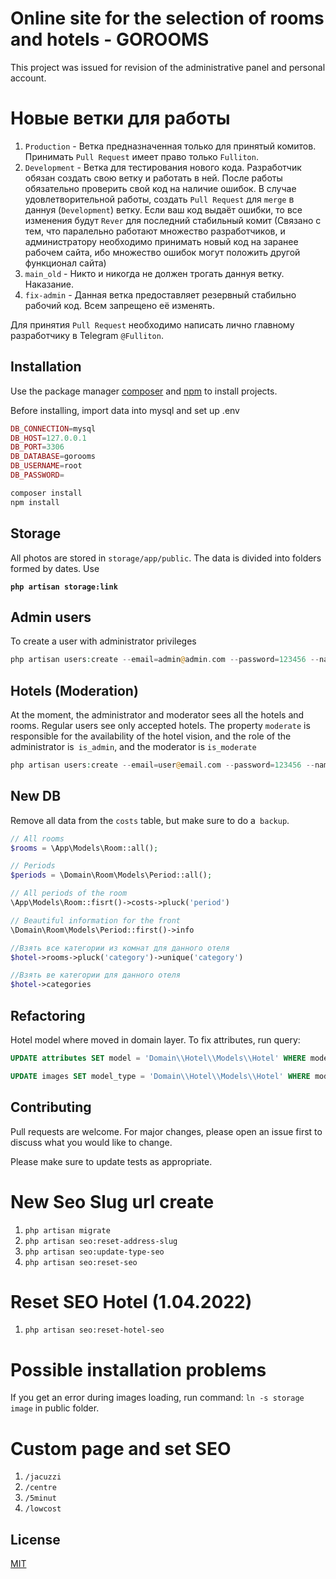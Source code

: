 # Online site for the selection of rooms and hotels - **GOROOMS**

This project was issued for revision of the administrative panel and personal account.

# Новые ветки для работы

1. `Production` - Ветка предназначенная только для принятый комитов. Принимать `Pull Request` имеет право
   только `Fulliton`.
2. `Development` - Ветка для тестирования нового кода. Разработчик обязан создать свою ветку и работать в ней. После
   работы обязательно проверить свой код на наличие ошибок. В случае удовлетворительной работы, создать `Pull Request`
   для `merge` в даннуя (`Development`) ветку. Если ваш код выдаёт ошибки, то все изменения будут `Rever` для последний
   стабильный комит
   (Связано с тем, что паралельно работают множество разработчиков, и администратору необходимо принимать новый код на
   заранее рабочем сайта, ибо множество ошибок могут положить другой функционал сайта)
3. `main_old` - Никто и никогда не должен трогать даннуя ветку. Наказание.
4. `fix-admin` - Данная ветка предоставляет резервный стабильно рабочий код. Всем запрещено её изменять.

Для принятия `Pull Request` необходимо написать лично главному разработчику в Telegram `@Fulliton`.

## Installation

Use the package manager [composer](https://getcomposer.org) and [npm](https://nodejs.org/en/) to install projects.

Before installing, import data into mysql and set up .env

```php
DB_CONNECTION=mysql
DB_HOST=127.0.0.1
DB_PORT=3306
DB_DATABASE=gorooms
DB_USERNAME=root
DB_PASSWORD=
```

```bash
composer install
npm install
```

## Storage

All photos are stored in `storage/app/public`. The data is divided into folders formed by dates. Use

**`php artisan storage:link`**

## Admin users

To create a user with administrator privileges

```php
php artisan users:create --email=admin@admin.com --password=123456 --name=Admin --is_admin=1
```

## Hotels (Moderation)

At the moment, the administrator and moderator sees all the hotels and rooms. Regular users see only accepted hotels.
The property `moderate` is responsible for the availability of the hotel vision, and the role of the administrator
is` is_admin`, and the moderator is `is_moderate`

```php
php artisan users:create --email=user@email.com --password=123456 --name=User --is_moderate=1
```

## New DB

Remove all data from the `costs` table, but make sure to do a` backup`.

```php
// All rooms
$rooms = \App\Models\Room::all();

// Periods
$periods = \Domain\Room\Models\Period::all();

// All periods of the room
\App\Models\Room::fisrt()->costs->pluck('period')

// Beautiful information for the front
\Domain\Room\Models\Period::first()->info

//Взять все категории из комнат для данного отеля
$hotel->rooms->pluck('category')->unique('category')

//Взять ве категории для данного отеля
$hotel->categories
```

## Refactoring

Hotel model where moved in domain layer. To fix attributes, run query:

```sql
UPDATE attributes SET model = 'Domain\\Hotel\\Models\\Hotel' WHERE model='App\\Models\\Hotel'
```
```sql
UPDATE images SET model_type = 'Domain\\Hotel\\Models\\Hotel' WHERE model_type='App\\Models\\Hotel'
```

## Contributing

Pull requests are welcome. For major changes, please open an issue first to discuss what you would like to change.

Please make sure to update tests as appropriate.

# New Seo Slug url create

1. `php artisan migrate`
2. `php artisan seo:reset-address-slug`
3. `php artisan seo:update-type-seo`
4. `php artisan seo:reset-seo`

# Reset SEO Hotel (1.04.2022)
1. `php artisan seo:reset-hotel-seo`

# Possible installation problems
If you get an error during images loading, run command:
`ln -s storage image` in public folder.

# Custom page and set SEO
1. `/jacuzzi`
2. `/centre`
3. `/5minut`
4. `/lowcost`

## License

[MIT](https://choosealicense.com/licenses/mit/)